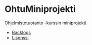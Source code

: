 # OhtuMiniprojekti
Ohjelmistotuotanto -kurssin miniprojekti.

* [Backlogs](https://docs.google.com/spreadsheets/d/1zMZLNlYGwX-m3twzQNW3tNYmuiA_tdQAyQ39ud-nQAU/edit#gid=1129168387)
* [Lisenssi](https://github.com/masiro918/OhtuMiniprojekti/blob/main/LICENSE)
